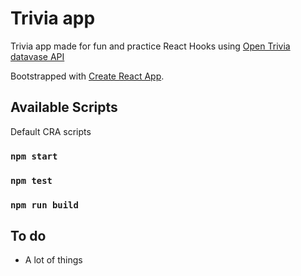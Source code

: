 # Trivia app 

Trivia app made for fun and practice React Hooks using [Open Trivia datavase API](https://opentdb.com/api_config.php)

Bootstrapped with [Create React App](https://github.com/facebook/create-react-app).

## Available Scripts

Default CRA scripts

### `npm start`

### `npm test`

### `npm run build`

## To do

- A lot of things
